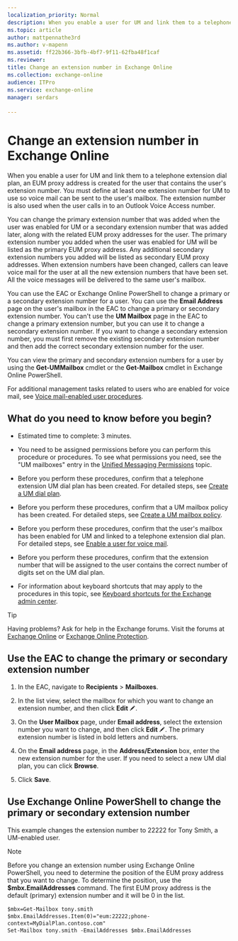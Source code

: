 ```yaml
---
localization_priority: Normal
description: When you enable a user for UM and link them to a telephone extension dial plan, an EUM proxy address is created for the user that contains the user's extension number. You must define at least one extension number for UM to use so voice mail can be sent to the user's mailbox. The extension number is also used when the user calls in to an Outlook Voice Access number.
ms.topic: article
author: mattpennathe3rd
ms.author: v-mapenn
ms.assetid: ff22b366-3bfb-4bf7-9f11-62fba48f1caf
ms.reviewer: 
title: Change an extension number in Exchange Online
ms.collection: exchange-online
audience: ITPro
ms.service: exchange-online
manager: serdars

---
```


# Change an extension number in Exchange Online

When you enable a user for UM and link them to a telephone extension dial plan, an EUM proxy address is created for the user that contains the user's extension number. You must define at least one extension number for UM to use so voice mail can be sent to the user's mailbox. The extension number is also used when the user calls in to an Outlook Voice Access number.

You can change the primary extension number that was added when the user was enabled for UM or a secondary extension number that was added later, along with the related EUM proxy addresses for the user. The primary extension number you added when the user was enabled for UM will be listed as the primary EUM proxy address. Any additional secondary extension numbers you added will be listed as secondary EUM proxy addresses. When extension numbers have been changed, callers can leave voice mail for the user at all the new extension numbers that have been set. All the voice messages will be delivered to the same user's mailbox.

You can use the EAC or Exchange Online PowerShell to change a primary or a secondary extension number for a user. You can use the **Email Address** page on the user's mailbox in the EAC to change a primary or secondary extension number. You can't use the **UM Mailbox** page in the EAC to change a primary extension number, but you can use it to change a secondary extension number. If you want to change a secondary extension number, you must first remove the existing secondary extension number and then add the correct secondary extension number for the user.

You can view the primary and secondary extension numbers for a user by using the **Get-UMMailbox** cmdlet or the **Get-Mailbox** cmdlet in Exchange Online PowerShell.

For additional management tasks related to users who are enabled for voice mail, see [Voice mail-enabled user procedures](voice-mail-enabled-user-procedures.md).

## What do you need to know before you begin?

- Estimated time to complete: 3 minutes.

- You need to be assigned permissions before you can perform this procedure or procedures. To see what permissions you need, see the "UM mailboxes" entry in the [Unified Messaging Permissions](https://technet.microsoft.com/library/d326c3bc-8f33-434a-bf02-a83cc26a5498.aspx) topic.

- Before you perform these procedures, confirm that a telephone extension UM dial plan has been created. For detailed steps, see [Create a UM dial plan](../../voice-mail-unified-messaging/connect-voice-mail-system/create-um-dial-plan.md).

- Before you perform these procedures, confirm that a UM mailbox policy has been created. For detailed steps, see [Create a UM mailbox policy](create-um-mailbox-policy.md).

- Before you perform these procedures, confirm that the user's mailbox has been enabled for UM and linked to a telephone extension dial plan. For detailed steps, see [Enable a user for voice mail](enable-a-user-for-voice-mail.md).

- Before you perform these procedures, confirm that the extension number that will be assigned to the user contains the correct number of digits set on the UM dial plan.

- For information about keyboard shortcuts that may apply to the procedures in this topic, see [Keyboard shortcuts for the Exchange admin center](../../accessibility/keyboard-shortcuts-in-admin-center.md).

> [!TIP]
> Having problems? Ask for help in the Exchange forums. Visit the forums at [Exchange Online](https://go.microsoft.com/fwlink/p/?linkId=267542) or [Exchange Online Protection](https://go.microsoft.com/fwlink/p/?linkId=285351).

## Use the EAC to change the primary or secondary extension number

1. In the EAC, navigate to **Recipients** \> **Mailboxes**.

2. In the list view, select the mailbox for which you want to change an extension number, and then click **Edit** ![Edit icon](../../media/ITPro_EAC_EditIcon.gif).

3. On the **User Mailbox** page, under **Email address**, select the extension number you want to change, and then click **Edit** ![Edit icon](../../media/ITPro_EAC_EditIcon.gif). The primary extension number is listed in bold letters and numbers.

4. On the **Email address** page, in the **Address/Extension** box, enter the new extension number for the user. If you need to select a new UM dial plan, you can click **Browse**.

5. Click **Save**.

## Use Exchange Online PowerShell to change the primary or secondary extension number

This example changes the extension number to 22222 for Tony Smith, a UM-enabled user.

> [!NOTE]
> Before you change an extension number using Exchange Online PowerShell, you need to determine the position of the EUM proxy address that you want to change. To determine the position, use the **$mbx.EmailAddresses** command. The first EUM proxy address is the default (primary) extension number and it will be 0 in the list.

```
$mbx=Get-Mailbox tony.smith
$mbx.EmailAddresses.Item(0)="eum:22222;phone-context=MyDialPlan.contoso.com"
Set-Mailbox tony.smith -EmailAddresses $mbx.EmailAddresses
```
